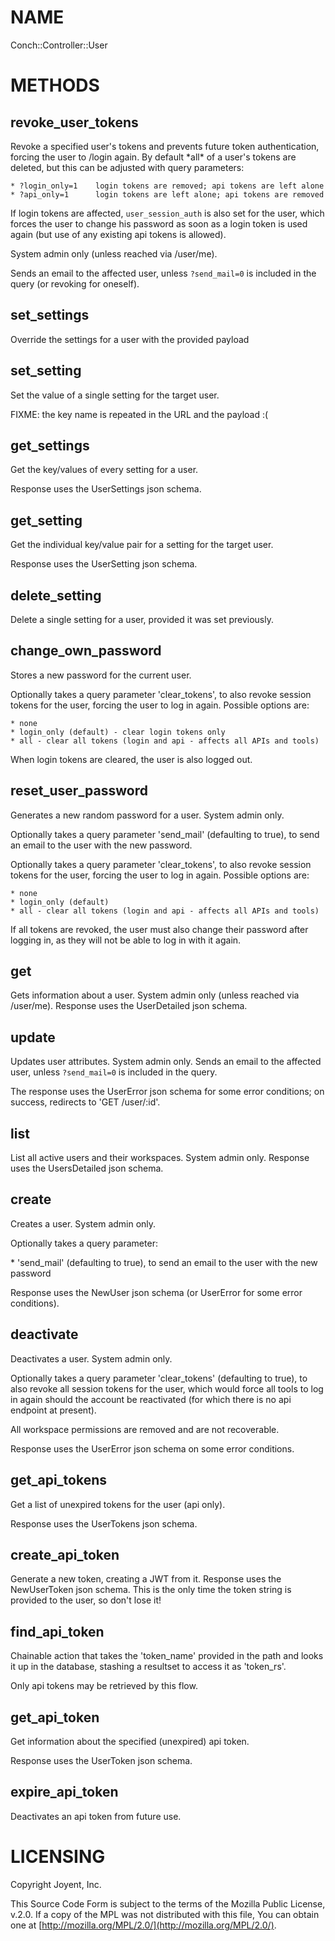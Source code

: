 # NAME

Conch::Controller::User

# METHODS

## revoke\_user\_tokens

Revoke a specified user's tokens and prevents future token authentication,
forcing the user to /login again. By default \*all\* of a user's tokens are deleted,
but this can be adjusted with query parameters:

```
* ?login_only=1    login tokens are removed; api tokens are left alone
* ?api_only=1      login tokens are left alone; api tokens are removed
```

If login tokens are affected, `user_session_auth` is also set for the user, which forces the
user to change his password as soon as a login token is used again (but use of any existing api
tokens is allowed).

System admin only (unless reached via /user/me).

Sends an email to the affected user, unless `?send_mail=0` is included in the query (or
revoking for oneself).

## set\_settings

Override the settings for a user with the provided payload

## set\_setting

Set the value of a single setting for the target user.

FIXME: the key name is repeated in the URL and the payload :(

## get\_settings

Get the key/values of every setting for a user.

Response uses the UserSettings json schema.

## get\_setting

Get the individual key/value pair for a setting for the target user.

Response uses the UserSetting json schema.

## delete\_setting

Delete a single setting for a user, provided it was set previously.

## change\_own\_password

Stores a new password for the current user.

Optionally takes a query parameter 'clear\_tokens', to also revoke session tokens for the user,
forcing the user to log in again. Possible options are:

```
* none
* login_only (default) - clear login tokens only
* all - clear all tokens (login and api - affects all APIs and tools)
```

When login tokens are cleared, the user is also logged out.

## reset\_user\_password

Generates a new random password for a user. System admin only.

Optionally takes a query parameter 'send\_mail' (defaulting to true), to send an
email to the user with the new password.

Optionally takes a query parameter 'clear\_tokens', to also revoke session tokens for the user,
forcing the user to log in again. Possible options are:

```
* none
* login_only (default)
* all - clear all tokens (login and api - affects all APIs and tools)
```

If all tokens are revoked, the user must also change their password after logging in, as they
will not be able to log in with it again.

## get

Gets information about a user. System admin only (unless reached via /user/me).
Response uses the UserDetailed json schema.

## update

Updates user attributes. System admin only.
Sends an email to the affected user, unless `?send_mail=0` is included in the query.

The response uses the UserError json schema for some error conditions; on success, redirects to
'GET /user/:id'.

## list

List all active users and their workspaces. System admin only.
Response uses the UsersDetailed json schema.

## create

Creates a user. System admin only.

Optionally takes a query parameter:

\* 'send\_mail' (defaulting to true), to send an email to the user with the new password

Response uses the NewUser json schema (or UserError for some error conditions).

## deactivate

Deactivates a user. System admin only.

Optionally takes a query parameter 'clear\_tokens' (defaulting to true), to also revoke all
session tokens for the user, which would force all tools to log in again should the account be
reactivated (for which there is no api endpoint at present).

All workspace permissions are removed and are not recoverable.

Response uses the UserError json schema on some error conditions.

## get\_api\_tokens

Get a list of unexpired tokens for the user (api only).

Response uses the UserTokens json schema.

## create\_api\_token

Generate a new token, creating a JWT from it. Response uses the NewUserToken json schema.
This is the only time the token string is provided to the user, so don't lose it!

## find\_api\_token

Chainable action that takes the 'token\_name' provided in the path and looks it up in the
database, stashing a resultset to access it as 'token\_rs'.

Only api tokens may be retrieved by this flow.

## get\_api\_token

Get information about the specified (unexpired) api token.

Response uses the UserToken json schema.

## expire\_api\_token

Deactivates an api token from future use.

# LICENSING

Copyright Joyent, Inc.

This Source Code Form is subject to the terms of the Mozilla Public License,
v.2.0. If a copy of the MPL was not distributed with this file, You can obtain
one at [http://mozilla.org/MPL/2.0/](http://mozilla.org/MPL/2.0/).
